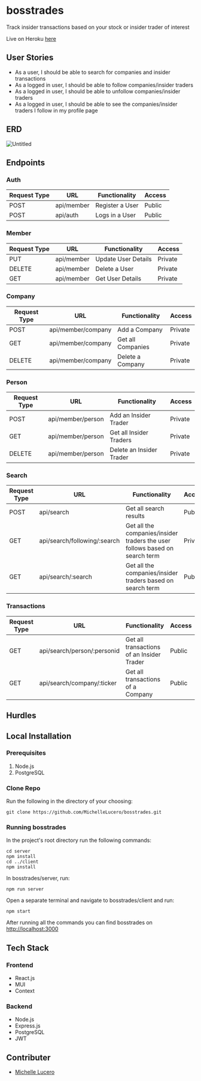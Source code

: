 # bosstrades
Track insider transactions based on your stock or insider trader of interest

Live on Heroku [here](http://bosstrades.herokuapp.com/)
## User Stories
- As a user, I should be able to search for companies and insider transactions
- As a logged in user, I should be able to follow companies/insider traders
- As a logged in user, I should be able to unfollow companies/insider traders
- As a logged in user, I should be able to see the companies/insider traders I follow in my profile page

## ERD
![Untitled](https://i.imgur.com/tPyl6w6.png)

## Endpoints
### Auth
| Request Type | URL          | Functionality   | Access |
| ------------ | ------------ | --------------- | ------ |
| POST         | api/member   | Register a User | Public |
| POST         | api/auth     | Logs in a User  | Public |

### Member
| Request Type | URL          | Functionality       | Access  |
| ------------ | ------------ | ------------------- | ------- |
| PUT          | api/member   | Update User Details | Private |
| DELETE       | api/member   | Delete a User       | Private |
| GET          | api/member   | Get User Details    | Private |

### Company
| Request Type | URL                  | Functionality     | Access  |
| ------------ | -------------------- | ----------------- | ------- |
| POST         | api/member/company   | Add a Company     | Private |
| GET          | api/member/company   | Get all Companies | Private |
| DELETE       | api/member/company   | Delete a Company  | Private |

### Person
| Request Type | URL                 | Functionality            | Access  |
| ------------ | ------------------- | ------------------------ | ------- |
| POST         | api/member/person   | Add an Insider Trader    | Private |
| GET          | api/member/person   | Get all Insider Traders  | Private |
| DELETE       | api/member/person   | Delete an Insider Trader | Private |


### Search
| Request Type | URL                          | Functionality                                                               | Access  |
| ------------ | ---------------------------- | --------------------------------------------------------------------------- | ------- |
| POST         | api/search                   | Get all search results                                                      | Public  |
| GET          | api/search/following/:search | Get all the companies/insider traders the user follows based on search term | Private |
| GET          | api/search/:search           | Get all the companies/insider traders based on search term                  | Public  |

### Transactions
| Request Type | URL                          | Functionality                              | Access |
| ------------ | ---------------------------- | ------------------------------------------ | ------ |
| GET          | api/search/person/:personid  | Get all transactions of an Insider Trader  | Public |
| GET          | api/search/company/:ticker   | Get all transactions of a Company          | Public |

## Hurdles

## Local Installation
### Prerequisites
1. Node.js
2. PostgreSQL

### Clone Repo
Run the following in the directory of your choosing:
```
git clone https://github.com/MichelleLucero/bosstrades.git
```

### Running bosstrades
In the project's root directory run the following commands:
```
cd server 
npm install
cd ../client
npm install
```
In bosstrades/server, run:
```
npm run server
```
Open a separate terminal and navigate to bosstrades/client and run:
```
npm start
```
After running all the commands you can find bosstrades on [http://localhost:3000](http://localhost:3000)

## Tech Stack
### Frontend
- React.js
- MUI
- Context
### Backend
- Node.js
- Express.js
- PostgreSQL
- JWT

## Contributer
- [Michelle Lucero](https://github.com/MichelleLucero)
